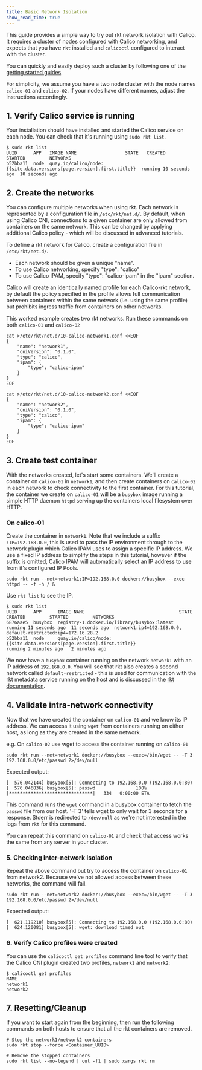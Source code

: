 ```yaml
---
title: Basic Network Isolation
show_read_time: true
---
```


This guide provides a simple way to try out rkt network isolation with Calico.
It requires a cluster of nodes configured with Calico networking, and expects
that you have `rkt` installed and `calicoctl` configured to interact with the
cluster.

You can quickly and easily deploy such a cluster by following one of the
[getting started guides]({{site.baseurl}}/{{page.version}}/getting-started/rkt#installation-guides)

For simplicity, we assume you have a two node cluster with the node names
`calico-01` and `calico-02`.  If your nodes have different names, adjust the
instructions accordingly.

## 1. Verify Calico service is running

Your installation should have installed and started the Calico service on each node.  You
can check that it's running using `sudo rkt list`.

```shell
$ sudo rkt list
UUID      APP	IMAGE NAME                  STATE   CREATED         STARTED         NETWORKS
b52bba11  node  quay.io/calico/node:{{site.data.versions[page.version].first.title}}  running 10 seconds ago  10 seconds ago
```

## 2. Create the networks

You can configure multiple networks when using rkt. Each network is represented by a configuration file in
`/etc/rkt/net.d/`. By default, when using Calico CNI, connections to a given container are only allowed
from containers on the same network. This can be changed by applying additional Calico policy - which will
be discussed in advanced tutorials.

To define a rkt network for Calico, create a configuration file in `/etc/rkt/net.d/`.

- Each network should be given a unique "name".
- To use Calico networking, specify "type": "calico"
- To use Calico IPAM, specify "type": "calico-ipam" in the "ipam" section.

Calico will create an identically named profile for each Calico-rkt network, by
default the policy specified in the profile allows full communication between containers within the same
network (i.e. using the same profile) but prohibits ingress traffic from containers
on other networks.

This worked example creates two rkt networks. Run these commands on both `calico-01` and `calico-02`

```shell
cat >/etc/rkt/net.d/10-calico-network1.conf <<EOF
{
    "name": "network1",
    "cniVersion": "0.1.0",
    "type": "calico",
    "ipam": {
        "type": "calico-ipam"
    }
}
EOF

cat >/etc/rkt/net.d/10-calico-network2.conf <<EOF
{
    "name": "network2",
    "cniVersion": "0.1.0",
    "type": "calico",
    "ipam": {
        "type": "calico-ipam"
    }
}
EOF
```

## 3. Create test container

With the networks created, let's start some containers. We'll create a
container on `calico-01` in `network1`, and then create containers on `calico-02`
in each network to check connectivity to the first container.  For this tutorial,
the container we create on `calico-01` will be a `busybox` image running a simple HTTP daemon `httpd`
serving up the containers local filesystem over HTTP.

### On calico-01

Create the container in `network1`.  Note that we include a suffix `:IP=192.168.0.0`, this
is used to pass the IP environment through to the network plugin which
Calico IPAM uses to assign a specific IP address.  We use a fixed IP address to
simplify the steps in this tutorial, however if the suffix is omitted, Calico IPAM will
automatically select an IP address to use from it's configured IP Pools.

```shell
sudo rkt run --net=network1:IP=192.168.0.0 docker://busybox --exec httpd -- -f -h / &
```

Use `rkt list` to see the IP.

```shell
$ sudo rkt list
UUID      APP      IMAGE NAME                                   STATE   CREATED         STARTED         NETWORKS
6876aae5  busybox  registry-1.docker.io/library/busybox:latest  running 11 seconds ago  11 seconds ago  network1:ip4=192.168.0.0, default-restricted:ip4=172.16.28.2
b52bba11  node     quay.io/calico/node:{{site.data.versions[page.version].first.title}}                   running 2 minutes ago   2 minutes ago
```

We now have a `busybox` container running on the network `network1` with an IP
address of `192.168.0.0`.  You will see that rkt also creates a second network
called `default-restricted` - this is used for communication with the rkt
metadata service running on the host and is discussed in the
[rkt documentation](https://github.com/coreos/rkt/blob/master/Documentation/networking/overview.md#the-default-restricted-network).

## 4. Validate intra-network connectivity

Now that we have created the container on `calico-01` and we know its IP address.
We can access it using `wget` from containers running on
either host, as long as they are created in the same network.

e.g. On `calico-02` use wget to access the container running on `calico-01`

```shell
sudo rkt run --net=network1 docker://busybox --exec=/bin/wget -- -T 3 192.168.0.0/etc/passwd 2>/dev/null
```

Expected output:

```shell
[  576.042144] busybox[5]: Connecting to 192.168.0.0 (192.168.0.0:80)
[  576.046836] busybox[5]: passwd               100% |*******************************|   334   0:00:00 ETA
```

This command runs the `wget` command in a busybox container to fetch the `passwd` file from our host.
'-T 3' tells wget to only wait for 3 seconds for a response. Stderr is redirected to `/dev/null` as we're
not interested in the logs from `rkt` for this command.

You can repeat this command on `calico-01` and check that access works the same
from any server in your cluster.

### 5. Checking inter-network isolation

Repeat the above command but try to access the container on `calico-01` from network2.
Because we've not allowed access between these networks, the command will fail.

```shell
sudo rkt run --net=network2 docker://busybox --exec=/bin/wget -- -T 3 192.168.0.0/etc/passwd 2>/dev/null
```

Expected output:

```shell
[  621.119210] busybox[5]: Connecting to 192.168.0.0 (192.168.0.0:80)
[  624.120081] busybox[5]: wget: download timed out
```

### 6. Verify Calico profiles were created

You can use the `calicoctl get profiles` command line tool to verify that the Calico CNI
plugin created two profiles, `network1` and `network2`:

```shell
$ calicoctl get profiles
NAME
network1
network2
```

## 7. Resetting/Cleanup

If you want to start again from the beginning, then run the following commands on both hosts to ensure that all the rkt containers are removed.

```shell
# Stop the network1/network2 containers
sudo rkt stop --force <Container_UUID>

# Remove the stopped containers
sudo rkt list --no-legend | cut -f1 | sudo xargs rkt rm
```

